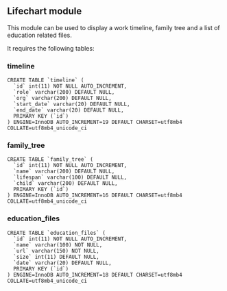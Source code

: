 ## Lifechart module

This module can be used to display a work timeline, family tree and a list of education related files.

It requires the following tables:

### timeline
```
CREATE TABLE `timeline` (
  `id` int(11) NOT NULL AUTO_INCREMENT,
  `role` varchar(200) DEFAULT NULL,
  `org` varchar(200) DEFAULT NULL,
  `start_date` varchar(20) DEFAULT NULL,
  `end_date` varchar(20) DEFAULT NULL,
  PRIMARY KEY (`id`)
) ENGINE=InnoDB AUTO_INCREMENT=19 DEFAULT CHARSET=utf8mb4 COLLATE=utf8mb4_unicode_ci
```

### family_tree
```
CREATE TABLE `family_tree` (
  `id` int(11) NOT NULL AUTO_INCREMENT,
  `name` varchar(200) DEFAULT NULL,
  `lifespan` varchar(100) DEFAULT NULL,
  `child` varchar(200) DEFAULT NULL,
  PRIMARY KEY (`id`)
) ENGINE=InnoDB AUTO_INCREMENT=16 DEFAULT CHARSET=utf8mb4 COLLATE=utf8mb4_unicode_ci
```

### education_files
```
CREATE TABLE `education_files` (
  `id` int(11) NOT NULL AUTO_INCREMENT,
  `name` varchar(100) NOT NULL,
  `url` varchar(150) NOT NULL,
  `size` int(11) DEFAULT NULL,
  `date` varchar(20) DEFAULT NULL,
  PRIMARY KEY (`id`)
) ENGINE=InnoDB AUTO_INCREMENT=18 DEFAULT CHARSET=utf8mb4 COLLATE=utf8mb4_unicode_ci
```
